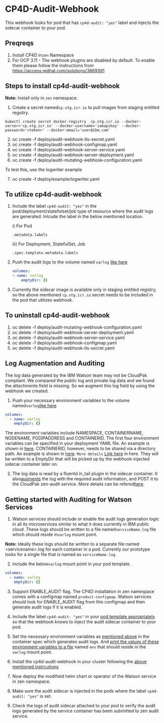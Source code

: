 # CP4D-Audit-Webhook

This webhook looks for pod that has `cp4d-audit: "yes"` label and injects the sidecar container to your pod.

## Preqreqs

1. Install CP4D in`zen` Namespace
2. For OCP 3.11 - The webhook plugins are disabled by default. To enable them please follow the instructions from https://access.redhat.com/solutions/3869391

## Steps to install cp4d-audit-webhook

**Note:** Install only in `zen` namespace.

1. Create a secret named`cp.stg.icr.io` to pull images from staging entitled regsitry.

```shell
kubectl create secret docker-registry  cp.stg.icr.io --docker-server='cp.stg.icr.io' --docker-username='iamapikey' --docker-password='<token>' --docker-email='user@ibm.com'
```

2. oc create -f deploy/audit-webhook-tls-secret.yaml
3. oc create -f deploy/audit-webhook-configmap.yaml
4. oc create -f deploy/audit-webhook-server-service.yaml
5. oc create -f deploy/audit-webhook-server-deployment.yaml
6. oc create -f deploy/audit-mutating-webhook-configuration.yaml

To test this, use the logwriter example

7. oc create -f deploy/example/logwriter.yaml

## To utilize cp4d-audit-webhook

1. Include the label `cp4d-audit: "yes"` in the pod/deployment/statefulset/job type of resource where the audit logs are generated. Inlcude the label in the below mentioned location.
   
   i) For Pod
   
   `.metadata.labels`
   
   iii) For Deployment, StatefulSet, Job
   
   `.spec.template.metadata.labels`
2. Push the audit logs to the volume named `varlog` [like here](deploy/example/logwriter.yaml)
   
   ```yaml
   volumes:
   - name: varlog
       emptyDir: {}
   ```
3. Currently the sidecar image is available only in staging entitled registry, so the above mentioned `cp.stg.icr.io` secret needs to be included in the pod that utilizes webhook.

## To uninstall cp4d-audit-webhook

1. oc delete -f deploy/audit-mutating-webhook-configuration.yaml
2. oc delete -f deploy/audit-webhook-server-deployment.yaml
3. oc delete -f deploy/audit-webhook-server-service.yaml
4. oc delete -f deploy/audit-webhook-configmap.yaml
5. oc delete -f deploy/audit-webhook-tls-secret.yaml

## Log Augmentation and Auditing

The log data generated by the IBM Watson team may not be CloudPak compliant. We compared the public log and private log data and we found the attachments field is missing. So we augment this log field by using the webhook we created.

1. Push your necessary environment variables to the volume named`varlog`[like here](deploy/example/logwriter.yaml)

```yaml
volumes:
  - name: varlog
    emptyDir: {}
```

The environment variables include NAMESPACE, CONTAINERNAME, NODENAME, PODIPADDRESS and CONTAINERID. 
The first four environment variables can be specified in your deployment YAML file. An example is shown in [here](deploy/example/logwriter.yaml). 
CONTAINERID, however, needs to be shared via a directory path. An example is shown in [here](logwriter/writer.sh).
`More details` [Link here](https://github.ibm.com/PrivateCloud-analytics/zen-dev-test-utils/blob/gh-pages/docs/audit-logging.md#adding-system-environment-variables) in here.
They will be written to a EmptyDir that will be picked up by the webhook-injected sidecar container later on.


2. The log data is read by a fluentd in_tail plugin in the sidecar container. It also[augments](fluentd/example.rb) the log with the required audit information, and POST it to the CloudPak zen-audit service.
   More details can be refered[here](fluentd/fluent.conf).

## Getting started with Auditing for Watson Services

1. Watson services should include or enable the audit logs generation logic in all its microservices similar to what it does currently in IBM public cloud. These logs should be written to a file named`serviceName.log` file which should reside in`varlog` mount point.

**Note:** Ideally these logs should be written to a separate file named \<servicename\>.log for each container in a pod. Currently our prototype looks for a single file that is named as `serviceName.log`

2. Include the below`varlog` mount point in your pod template.

```yaml
volumes:
  - name: varlog
    emptyDir: {}
```

3. Support ENABLE_AUDIT flag. The CP4D installation in zen namespace comes with a configmap named `product-configmap`. Watson services should look for ENABLE_AUDIT flag from this configmap and then generate audit logs if it is enabled.

4. Include the label  `cp4d-audit: "yes"` in your [pod template appropriately](#to-utilize-cp4d-audit-webhook) so that the webhook knows to inject the audit sidecar container to your pod.

5. Set the necessary environment variables as [mentioned above](#log-augmentation-and-auditing) in the container spec which generates audit logs. And [print the values of these environment variables to a file](https://github.ibm.com/watson-foundation-services/cp4d-audit-webhook/blob/master/logwriter/writer.sh#L4-L9) named `env` that should reside in the `varlog` mount point. 

6. Install the cp4d-audit-webhook in your cluster following the [above mentioned instrcutions](#steps-to-install-cp4d-audit-webhook)

7. Now deploy the modifield helm chart or operator of the Watson service in zen namespace.

8. Make sure the audit sidecar is injected in the pods where the label `cp4d-audit: "yes"` is set.

9. Check the logs of audit sidecar attached to your pod to verify the audit logs generated by the service container has been submitted to zen audit service. 

